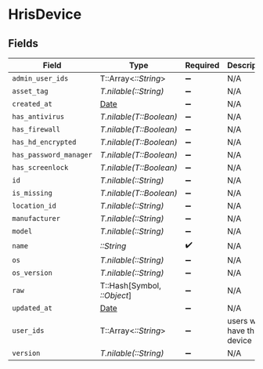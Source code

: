 # HrisDevice


## Fields

| Field                                                                | Type                                                                 | Required                                                             | Description                                                          |
| -------------------------------------------------------------------- | -------------------------------------------------------------------- | -------------------------------------------------------------------- | -------------------------------------------------------------------- |
| `admin_user_ids`                                                     | T::Array<*::String*>                                                 | :heavy_minus_sign:                                                   | N/A                                                                  |
| `asset_tag`                                                          | *T.nilable(::String)*                                                | :heavy_minus_sign:                                                   | N/A                                                                  |
| `created_at`                                                         | [Date](https://ruby-doc.org/stdlib-2.6.1/libdoc/date/rdoc/Date.html) | :heavy_minus_sign:                                                   | N/A                                                                  |
| `has_antivirus`                                                      | *T.nilable(T::Boolean)*                                              | :heavy_minus_sign:                                                   | N/A                                                                  |
| `has_firewall`                                                       | *T.nilable(T::Boolean)*                                              | :heavy_minus_sign:                                                   | N/A                                                                  |
| `has_hd_encrypted`                                                   | *T.nilable(T::Boolean)*                                              | :heavy_minus_sign:                                                   | N/A                                                                  |
| `has_password_manager`                                               | *T.nilable(T::Boolean)*                                              | :heavy_minus_sign:                                                   | N/A                                                                  |
| `has_screenlock`                                                     | *T.nilable(T::Boolean)*                                              | :heavy_minus_sign:                                                   | N/A                                                                  |
| `id`                                                                 | *T.nilable(::String)*                                                | :heavy_minus_sign:                                                   | N/A                                                                  |
| `is_missing`                                                         | *T.nilable(T::Boolean)*                                              | :heavy_minus_sign:                                                   | N/A                                                                  |
| `location_id`                                                        | *T.nilable(::String)*                                                | :heavy_minus_sign:                                                   | N/A                                                                  |
| `manufacturer`                                                       | *T.nilable(::String)*                                                | :heavy_minus_sign:                                                   | N/A                                                                  |
| `model`                                                              | *T.nilable(::String)*                                                | :heavy_minus_sign:                                                   | N/A                                                                  |
| `name`                                                               | *::String*                                                           | :heavy_check_mark:                                                   | N/A                                                                  |
| `os`                                                                 | *T.nilable(::String)*                                                | :heavy_minus_sign:                                                   | N/A                                                                  |
| `os_version`                                                         | *T.nilable(::String)*                                                | :heavy_minus_sign:                                                   | N/A                                                                  |
| `raw`                                                                | T::Hash[Symbol, *::Object*]                                          | :heavy_minus_sign:                                                   | N/A                                                                  |
| `updated_at`                                                         | [Date](https://ruby-doc.org/stdlib-2.6.1/libdoc/date/rdoc/Date.html) | :heavy_minus_sign:                                                   | N/A                                                                  |
| `user_ids`                                                           | T::Array<*::String*>                                                 | :heavy_minus_sign:                                                   | users who have this device                                           |
| `version`                                                            | *T.nilable(::String)*                                                | :heavy_minus_sign:                                                   | N/A                                                                  |